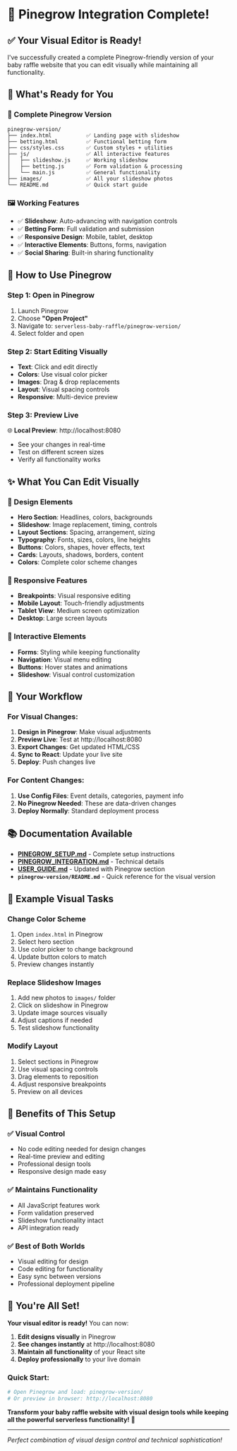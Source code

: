 # 🎨 Pinegrow Integration Complete!

## ✅ **Your Visual Editor is Ready!**

I've successfully created a complete Pinegrow-friendly version of your baby raffle website that you can edit visually while maintaining all functionality.

## 🚀 **What's Ready for You**

### **📁 Complete Pinegrow Version**
```
pinegrow-version/
├── index.html           ✅ Landing page with slideshow
├── betting.html         ✅ Functional betting form
├── css/styles.css       ✅ Custom styles + utilities
├── js/                  ✅ All interactive features
│   ├── slideshow.js     ✅ Working slideshow
│   ├── betting.js       ✅ Form validation & processing
│   └── main.js          ✅ General functionality
├── images/              ✅ All your slideshow photos
└── README.md            ✅ Quick start guide
```

### **🖼️ Working Features**
- ✅ **Slideshow**: Auto-advancing with navigation controls
- ✅ **Betting Form**: Full validation and submission
- ✅ **Responsive Design**: Mobile, tablet, desktop
- ✅ **Interactive Elements**: Buttons, forms, navigation
- ✅ **Social Sharing**: Built-in sharing functionality

## 🎯 **How to Use Pinegrow**

### **Step 1: Open in Pinegrow**
1. Launch Pinegrow
2. Choose **"Open Project"**
3. Navigate to: `serverless-baby-raffle/pinegrow-version/`
4. Select folder and open

### **Step 2: Start Editing Visually**
- **Text**: Click and edit directly
- **Colors**: Use visual color picker
- **Images**: Drag & drop replacements
- **Layout**: Visual spacing controls
- **Responsive**: Multi-device preview

### **Step 3: Preview Live**
🌐 **Local Preview**: http://localhost:8080
- See your changes in real-time
- Test on different screen sizes
- Verify all functionality works

## ✨ **What You Can Edit Visually**

### **🎨 Design Elements**
- **Hero Section**: Headlines, colors, backgrounds
- **Slideshow**: Image replacement, timing, controls
- **Layout Sections**: Spacing, arrangement, sizing
- **Typography**: Fonts, sizes, colors, line heights
- **Buttons**: Colors, shapes, hover effects, text
- **Cards**: Layouts, shadows, borders, content
- **Colors**: Complete color scheme changes

### **📱 Responsive Features**
- **Breakpoints**: Visual responsive editing
- **Mobile Layout**: Touch-friendly adjustments
- **Tablet View**: Medium screen optimization
- **Desktop**: Large screen layouts

### **🎲 Interactive Elements**
- **Forms**: Styling while keeping functionality
- **Navigation**: Visual menu editing
- **Buttons**: Hover states and animations
- **Slideshow**: Visual control customization

## 🔄 **Your Workflow**

### **For Visual Changes:**
1. **Design in Pinegrow**: Make visual adjustments
2. **Preview Live**: Test at http://localhost:8080
3. **Export Changes**: Get updated HTML/CSS
4. **Sync to React**: Update your live site
5. **Deploy**: Push changes live

### **For Content Changes:**
1. **Use Config Files**: Event details, categories, payment info
2. **No Pinegrow Needed**: These are data-driven changes
3. **Deploy Normally**: Standard deployment process

## 📚 **Documentation Available**

- **[PINEGROW_SETUP.md](PINEGROW_SETUP.md)** - Complete setup instructions
- **[PINEGROW_INTEGRATION.md](PINEGROW_INTEGRATION.md)** - Technical details
- **[USER_GUIDE.md](USER_GUIDE.md)** - Updated with Pinegrow section
- **`pinegrow-version/README.md`** - Quick reference for the visual version

## 🎨 **Example Visual Tasks**

### **Change Color Scheme**
1. Open `index.html` in Pinegrow
2. Select hero section
3. Use color picker to change background
4. Update button colors to match
5. Preview changes instantly

### **Replace Slideshow Images**
1. Add new photos to `images/` folder
2. Click on slideshow in Pinegrow
3. Update image sources visually
4. Adjust captions if needed
5. Test slideshow functionality

### **Modify Layout**
1. Select sections in Pinegrow
2. Use visual spacing controls
3. Drag elements to reposition
4. Adjust responsive breakpoints
5. Preview on all devices

## 🌟 **Benefits of This Setup**

### **✅ Visual Control**
- No code editing needed for design changes
- Real-time preview and editing
- Professional design tools
- Responsive design made easy

### **✅ Maintains Functionality**
- All JavaScript features work
- Form validation preserved
- Slideshow functionality intact
- API integration ready

### **✅ Best of Both Worlds**
- Visual editing for design
- Code editing for functionality
- Easy sync between versions
- Professional deployment pipeline

## 🚀 **You're All Set!**

**Your visual editor is ready!** You can now:

1. **Edit designs visually** in Pinegrow
2. **See changes instantly** at http://localhost:8080
3. **Maintain all functionality** of your React site
4. **Deploy professionally** to your live domain

### **Quick Start:**
```bash
# Open Pinegrow and load: pinegrow-version/
# Or preview in browser: http://localhost:8080
```

**Transform your baby raffle website with visual design tools while keeping all the powerful serverless functionality!** 🎊

---

*Perfect combination of visual design control and technical sophistication!*
